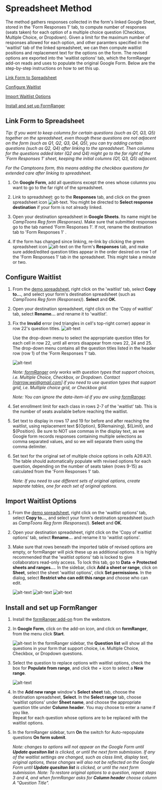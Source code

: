 # Spreadsheet Method
The method gathers responses collected in the form's linked Google Sheet, stored in the 'Form Responses 1' tab, to compute number of responses (seats taken) for each option of a multiple choice question (Checkbox, Multiple Choice, or Dropdown).  Given a limit for the maximum number of responses allowed for each option, and other paramters specified in the 'waitlist' tab of the linked spreadsheet, we can then compute waitlist positions and replacement text for the options on the form.  The revised options are exported into the 'waitlist options' tab, which the formRanger add-on reads and uses to populate the original Google Form.  Below are the step-by-step instructions on how to set this up.

   [Link Form to Spreadsheet](#link-form-to-spreadsheet) 
   
   [Configure Waitlist](#configure-waitlist) 
   
   [Import Waitlist Options](#import-waitlist-options) 
   
   [Install and set up FormRanger](#install-and-set-up-formranger) 
   


## Link Form to Spreadsheet
*Tip: If you want to keep columns for certain questions (such as Q1, Q3, Q5) together on the spreadsheet, even though these questions are not adjacent on the form (such as Q1, Q2, Q3, Q4, Q5), you can try adding certain questions (such as Q2, Q4) after linking to the spreadsheet.  Then columns for the questions added later (Q2 and Q4) might go to the far right of the 'Form Responses 1' sheet, keeping the initial columns (Q1, Q3, Q5) adjacent.*

*For the Camptoons form, this means adding the checkbox questions for extended care after linking to spreadsheet.*

1. On **Google Form**, add all questions except the ones whose columns you want to go to the far right of the spreadsheet.

2. Link to spreadsheet: go to the **Responses** tab, and click on the green spreadsheet icon ![alt-text](https://lh3.googleusercontent.com/R7OAlMl_8iPpOQOsaMX-MWd9_Vvrsqc7nQ6Aidts68Mdof-jkuHR_QV5GGo4Ky8JJbfZ=w18).  You might be directed to **Select response destination** if your form is not already linked.

3. Open your destination spreadsheet in **Google Sheets**.  Its name might be *CampToons Reg form (Responses)*.  Make sure that submitted responses go to the tab named 'Form Responses 1'.  If not, rename the destination tab to  'Form Responses 1' .

4. If the form has changed since linking, re-link by clicking the green spreadsheet icon ![alt-text](https://lh3.googleusercontent.com/R7OAlMl_8iPpOQOsaMX-MWd9_Vvrsqc7nQ6Aidts68Mdof-jkuHR_QV5GGo4Ky8JJbfZ=w18) on the form's **Responses** tab, and make sure added/edited question titles appear in the order desired on row 1 of the 'Form Responses 1' tab in the spreadsheet.  This might take a minute or two.


## Configure Waitlist
1. From the [demo spreadsheet](https://docs.google.com/spreadsheets/d/1r9sEmRzMkriqzULdU5QX76499oI-KrlleShLuFsjFxs/edit?usp=sharing), right click on the 'waitlist' tab, select **Copy to...**, and select your form's destination spreadsheet (such as *CampToons Reg form (Responses)*).  **Select** and **OK**.

2. Open your destination spreadsheet, right click on the 'Copy of waitlist' tab, select **Rename...** and rename it to 'waitlist'.

3. Fix the **Invalid** error (red triangles in cell's top-right corner) appear in row 22's question titles.
   ![alt-text](https://missweizhang.github.io/google-form-waitlist/img/invalid_error.png)

   Use the drop-down menu to select the appropriate question titles for each cell in row 22, until all errors disappear from rows 22, 24 and 25.  The drop-down menu contains all the question titles listed in the header row (row 1) of the 'Form Responses 1' tab.

   ![alt-text](https://missweizhang.github.io/google-form-waitlist/img/select_question_title.png)
   
   *Note: [formRanger](https://chrome.google.com/webstore/detail/formranger/faepkjkcpnnghgdhiobglpppbfdnaehc?hl=en) only works with question types that support choices, i.e. Multiple Choice, Checkbox, or Dropdown.  Contact [narrow.wei@gmail.com] if you need to use question types that support grid, i.e. Multiple choice grid, or Checkbox grid.*

   *Note: You can ignore the data-item-id if you are using [formRanger](https://chrome.google.com/webstore/detail/formranger/faepkjkcpnnghgdhiobglpppbfdnaehc?hl=en).*
   
4. Set enrollment limit for each class in rows 2-7 of the 'waitlist' tab.  This is the number of seats available before reaching the waitlist.

5. Set text to display in rows 17 and 19 for before and after reaching the waitlist, using replacement text ${Option}, ${Remaining}, ${Limit}, and ${Position}.  Be sure to NOT use commas in the display text, as we Google form records responses containing multiple selections as comma separated values, and so we will separate them using the comma delimiter.

6. Set text for the original set of multiple choice options in cells A26:A31.  The table should automatically populate with revised options for each question, depending on the number of seats taken (rows 9-15) as calculated from the 'Form Responses 1' tab.

   *Note: If you need to use different sets of original options, create separate tables, one for each set of original options.*
 

## Import Waitlist Options
1. From the [demo spreadsheet](https://docs.google.com/spreadsheets/d/1r9sEmRzMkriqzULdU5QX76499oI-KrlleShLuFsjFxs/edit?usp=sharing), right click on the 'waitlist options' tab, select **Copy to...**, and select your form's destination spreadsheet (such as *CampToons Reg form (Responses)*).  **Select** and **OK**.

2. Open your destination spreadsheet, right click on the 'Copy of waitlist options' tab, select **Rename...** and rename it to 'waitlist options'.

3. Make sure that rows beneath the imported table of revised options are empty, or formRanger will pick these up as additional options.  It is highly recommended that the 'waitlist options' tab is locked to give collaborators read-only access.  To lock this tab, go to **Data -> Protected sheets and ranges...**.  In the sidebar, click **Add a sheet or range**, click on **Sheet**, select the sheet 'waitlist options', click **Set permissions**.  In the dialog, select **Restrict who can edit this range** and choose who can edit.   

   ![alt-text](https://missweizhang.github.io/google-form-waitlist/img/formranger_options.png)
   ![alt-text](https://missweizhang.github.io/google-form-waitlist/img/protect_sheet_only_you_can_edit.png)
   ![alt-text](https://missweizhang.github.io/google-form-waitlist/img/protect_sheet.png)


## Install and set up FormRanger
1. Install the [formRanger add-on](https://chrome.google.com/webstore/detail/formranger/faepkjkcpnnghgdhiobglpppbfdnaehc?hl=en) from the webstore.

2. In **Google Form**, click on the add-on icon, and click on **formRanger**, from the menu click **Start**.

   ![alt-text](https://missweizhang.github.io/google-form-waitlist/img/formranger_addon.png)
   In the formRanger sidebar, the **Question list** will show all the questions in your form that support choice, i.e. Multiple Choice, Checkbox, or Dropdown questions.

3. Select the question to replace options with waitlist options, check the box for **Populate from range**, and click the *+* icon to select a **New range**.

   ![alt-text](https://missweizhang.github.io/google-form-waitlist/img/formranger_sidebar.png)

4. In the **Add new range** window's **Select sheet** tab, choose the destination spreadsheet, **Select**.  In the **Select range** tab, choose 'waitlist options' under **Sheet name**, and choose the appropriate question title under **Column header**.  You may choose to enter a name if you like.  
   Repeat for each question whose options are to be replaced with the waitlist options.

5. In the formRanger sidebar, turn **On** the switch for Auto-repopulate questions **On form submit**.

   *Note: changes to options will not appear on the Google Form until **Update quesiton list** is clicked, or until the next form submission.  If any of the waitlist settings are changed, such as class limit, display text, original options, these changes will also not be reflected on the Google Form until **Update quesiton list** is clicked, or until the next form submission.*
   *Note: To restore original options to a question, repeat steps 3 and 4, and when formRanger asks for **Column header** choose column A "Question Title".*
